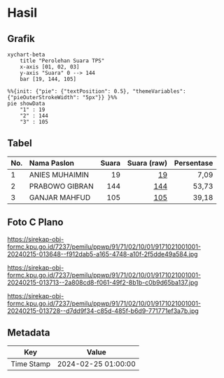 # Hasil

## Grafik

```mermaid
xychart-beta
    title "Perolehan Suara TPS"
    x-axis [01, 02, 03]
    y-axis "Suara" 0 --> 144
    bar [19, 144, 105]
```

```mermaid
%%{init: {"pie": {"textPosition": 0.5}, "themeVariables": {"pieOuterStrokeWidth": "5px"}} }%%
pie showData
    "1" : 19
    "2" : 144
    "3" : 105
```

## Tabel

| No. | Nama Paslon    | Suara | Suara (raw) | Persentase |
|:--- |:-------------- | -----:| -----------:| ----------:|
| 1   | ANIES MUHAIMIN | 19    | [19][p-1]   | 7,09       |
| 2   | PRABOWO GIBRAN | 144   | [144][p-2]  | 53,73      |
| 3   | GANJAR MAHFUD  | 105   | [105][p-3]  | 39,18      |


[p-1]: https://github.com/gigit-pemilu/pemilu-2024-91-papua/blob/main/pilpres/hitung-suara/sub/91-papua/sub/71-kota-jayapura/sub/02-jayapura-selatan/sub/1001-argapura/sub/001-tps/sub/paslon-1.txt
[p-2]: https://github.com/gigit-pemilu/pemilu-2024-91-papua/blob/main/pilpres/hitung-suara/sub/91-papua/sub/71-kota-jayapura/sub/02-jayapura-selatan/sub/1001-argapura/sub/001-tps/sub/paslon-2.txt
[p-3]: https://github.com/gigit-pemilu/pemilu-2024-91-papua/blob/main/pilpres/hitung-suara/sub/91-papua/sub/71-kota-jayapura/sub/02-jayapura-selatan/sub/1001-argapura/sub/001-tps/sub/paslon-3.txt

## Foto C Plano

https://sirekap-obj-formc.kpu.go.id/7237/pemilu/ppwp/91/71/02/10/01/9171021001001-20240215-013648--f912dab5-a165-4748-a10f-2f5dde49a584.jpg

https://sirekap-obj-formc.kpu.go.id/7237/pemilu/ppwp/91/71/02/10/01/9171021001001-20240215-013713--2a808cd8-f061-49f2-8b1b-c0b9d65ba137.jpg

https://sirekap-obj-formc.kpu.go.id/7237/pemilu/ppwp/91/71/02/10/01/9171021001001-20240215-013728--d7dd9f34-c85d-485f-b6d9-771771ef3a7b.jpg


## Metadata

| Key        | Value               |
| ---------- | ------------------- |
| Time Stamp | 2024-02-25 01:00:00 |



